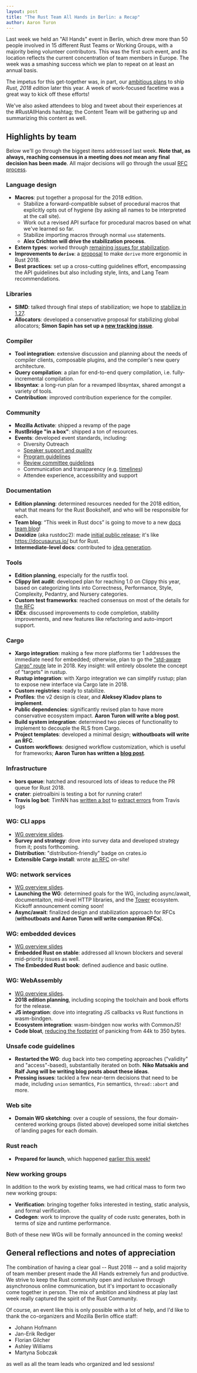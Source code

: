 ```yaml
---
layout: post
title: "The Rust Team All Hands in Berlin: a Recap"
author: Aaron Turon
---
```


Last week we held an "All Hands" event in Berlin, which drew more than 50 people
involved in 15 different Rust Teams or Working Groups, with a majority being
volunteer contributors. This was the first such event, and its location reflects
the current concentration of team members in Europe. The week was a smashing
success which we plan to repeat on at least an annual basis.

The impetus for this get-together was, in part, our [ambitious plans] to ship
*Rust, 2018 edition* later this year. A week of work-focused facetime was a
great way to kick off these efforts!

We've also asked attendees to blog and tweet about their experiences at the
#RustAllHands hashtag; the Content Team will be gathering up and summarizing
this content as well.

[ambitious plans]: https://blog.rust-lang.org/2018/03/12/roadmap.html

## Highlights by team

Below we'll go through the biggest items addressed last week. **Note
that, as always, reaching consensus in a meeting does *not* mean any final
decision has been made**. All major decisions will go through the usual [RFC
process].

[RFC process]: https://github.com/rust-lang/rfcs

### Language design

- **Macros**: put together a proposal for the 2018 edition.
  - Stabilize a forward-compatible subset of procedural macros that explicitly
    opts out of hygiene (by asking all names to be interpreted at the call
    site).
  - Work out a revised API surface for procedural macros based on what we've learned so far.
  - Stabilize importing macros through normal `use` statements.
  - **Alex Crichton will drive the stabilization process**.
- **Extern types**: worked through [remaining issues for stabilization](https://github.com/rust-lang/rust/issues/43467#issuecomment-377521693).
- **Improvements to `derive`**: a [proposal](https://github.com/rust-lang/rfcs/pull/2385) to make `derive` more ergonomic in Rust 2018.
- **Best practices**: set up a cross-cutting guidelines effort, encompassing the
  API guidelines but also including style, lints, and Lang Team recommendations.

### Libraries

- **SIMD**: talked through final steps of stabilization; we hope to [stabilize in 1.27](https://github.com/rust-lang/rust/issues/48556#issuecomment-378184312).
- **Allocators**: developed a conservative proposal for stabilizing global allocators; **Simon Sapin has set up a [new tracking issue](https://github.com/rust-lang/rust/issues/49668)**.

### Compiler

- **Tool integration**: extensive discussion and planning about the needs of
  compiler clients, composable plugins, and the compiler's new query
  architecture.
- **Query compilation**: a plan for end-to-end query compilation, i.e. fully-incremental compilation.
- **libsyntax**: a long-run plan for a revamped libsyntax, shared amongst a variety of tools.
- **Contribution**: improved contribution experience for the compiler.

### Community

- **Mozilla Activate**: shipped a revamp of the page
- **RustBridge "in a box"**: shipped a ton of resources.
- **Events**: developed event standards, including:
  - Diversity Outreach
  - [Speaker support and quality](https://github.com/rust-community/events-team/pull/18)
  - [Program guidelines](https://github.com/rust-community/events-team/pull/19)
  - [Review committee guidelines](https://github.com/rust-community/events-team/pull/20)
  - Communication and transparency (e.g. [timelines](https://github.com/rust-community/events-team/pull/22))
  - Attendee experience, accessibility and support

### Documentation

- **Edition planning**: determined resources needed for the 2018 edition, what
  that means for the Rust Bookshelf, and who will be responsible for each.
- **Team blog**: “This week in Rust docs” is going to move to a new [docs team blog](https://rust-docs.github.io/blog/)!
- **Doxidize** (aka rustdoc2): made [initial public release](https://github.com/steveklabnik/doxidize); it's like https://docusaurus.io/ but for Rust.
- **Intermediate-level docs**: contributed to [idea generation](https://github.com/rust-docs/team/issues/8).

### Tools

- **Edition planning**, especially for the rustfix tool.
- **Clippy lint audit**: developed plan for reaching 1.0 on Clippy this year, based on categorizing lints into Correctness, Performance, Style, Complexity, Pedantry, and Nursery categories.
- **Custom test frameworks**: reached consensus on most of the details for [the RFC](https://github.com/rust-lang/rfcs/pull/2318)
- **IDEs**: discussed improvements to code completion, stability
  improvements, and new features like refactoring and auto-import support.

### Cargo

- **Xargo integration**: making a few more platforms tier 1 addresses the
  immediate need for embedded; otherwise, plan to go
  the
  ["std-aware Cargo" route](https://github.com/rust-lang/rfcs/pull/1133#issuecomment-362355002) late
  in 2018. Key insight: will entirely obsolete the concept of "targets" in rustup.
- **Rustup integration**: with Xargo integration we can simplify rustup; plan to
  expose new interface via Cargo late in 2018.
- **Custom registries**: ready to stabilize.
- **Profiles**: the v2 design is clear, and **Aleksey Kladov plans to implement**.
- **Public dependencies**: significantly revised plan to have more conservative ecosystem impact. **Aaron Turon will write a blog post**.
- **Build system integration**: determined two pieces of functionality to implement to decouple the RLS from Cargo.
- **Project templates**: developed a minimal design; **withoutboats will write an RFC**.
- **Custom workflows**: designed workflow customization, which is useful for frameworks; **Aaron Turon has written a [blog post](http://aturon.github.io/2018/04/05/workflows/)**.

### Infrastructure

- **bors queue**: hatched and resourced lots of ideas to reduce the PR queue for Rust 2018.
- **crater**: pietroalbini is testing a bot for running crater!
- **Travis log bot**: TimNN has [written a bot] to [extract errors] from Travis logs

[written a bot]: https://github.com/rust-ops/rust-log-analyzer
[extract errors]: https://github.com/rust-lang/rust/pull/49513#issuecomment-377538323

### WG: CLI apps

- [WG overview slides](https://git.io/rust-all-hands-cli).
- **Survey and strategy**: dove into survey data and developed strategy from it; posts forthcoming.
- **Distribution**: "distribution-friendly" badge on crates.io
- **Extensible Cargo install**: wrote [an RFC](https://github.com/rust-lang/rfcs/pull/2376) on-site!

### WG: network services

- [WG overview slides](https://gist.github.com/withoutboats/6d4c4639b286d3da19d89d8af82d82d7).
- **Launching the WG**: determined goals for the WG, including async/await, documentaiton, mid-level HTTP libraries, and the [Tower](https://github.com/tower-rs/tower) ecosystem.
  Kickoff announcement coming soon!
- **Async/await**: finalized design and stabilization approach for RFCs (**withoutboats and Aaron Turon will write companion RFCs**).

### WG: embedded devices

- [WG overview slides](https://github.com/japaric/all-hands-2018-embedded)
- **Embedded Rust on stable**: addressed all known blockers and several mid-priority issues as well.
- **The Embedded Rust book**: defined audience and basic outline.

### WG: WebAssembly

- [WG overview slides](https://gist.github.com/fitzgen/700e134cffe9a8438524f0a39810a4d0).
- **2018 edition planning**, including scoping the toolchain and book efforts for the release.
- **JS integration**: dove into integrating JS callbacks vs Rust functions in wasm-bindgen.
- **Ecosystem integration**: wasm-bindgen now works with CommonJS!
- **Code bloat**, [reducing the footprint] of panicking from 44k to 350 bytes.

[reducing the footprint]: https://github.com/rust-lang/rust/pull/49488

### Unsafe code guidelines

- **Restarted the WG**: dug back into two competing approaches ("validity" and
  "access"-based), substantially iterated on both. **Niko Matsakis and Ralf Jung
  will be writing blog posts about these ideas**.
- **Pressing issues**: tackled a few near-term decisions that need to be made,
  including `union` semantics, `Pin` semantics, `thread::abort` and more.

### Web site

- **Domain WG sketching**: over a couple of sessions, the four domain-centered
  working groups (listed above) developed some initial sketches of landing pages
  for each domain.

### Rust reach

- **Prepared for launch**, which happened [earlier this week!](https://blog.rust-lang.org/2018/04/02/Increasing-Rusts-Reach-2018.html)

### New working groups

In addition to the work by existing teams, we had critical mass to form two new working groups:

- **Verification**: bringing together folks interested in testing, static analysis, and formal verification.
- **Codegen**: work to improve the quality of code rustc generates, both in terms of size and runtime performance.

Both of these new WGs will be formally announced in the coming weeks!

## General reflections and notes of appreciation

The combination of having a clear goal -- Rust 2018 -- and a solid majority of
team member present made the All Hands extremely fun and productive. We strive
to keep the Rust community open and inclusive through asynchronous online
communication, but it's important to occasionally come together in person. The
mix of ambition and kindness at play last week really captured the spirit of the
Rust Community.

Of course, an event like this is only possible with a lot of help, and I'd like
to thank the co-organizers and Mozilla Berlin office staff:

- Johann Hofmann
- Jan-Erik Rediger
- Florian Gilcher
- Ashley Williams
- Martyna Sobczak

as well as all the team leads who organized and led sessions!
